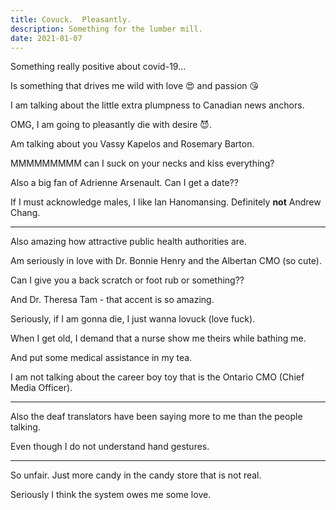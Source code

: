 ```yaml
---
title: Covuck.  Pleasantly.
description: Something for the lumber mill.
date: 2021-01-07
---
```


Something really positive about covid-19...

Is something that drives me wild with love 😍 and passion 😘

I am talking about the little extra plumpness to Canadian news anchors.

OMG, I am going to pleasantly die with desire 😈.

Am talking about you Vassy Kapelos and Rosemary Barton.

MMMMMMMMM can I suck on your necks and kiss everything?

Also a big fan of Adrienne Arsenault.  Can I get a date??

If I must acknowledge males, I like Ian Hanomansing.  Definitely **not** Andrew Chang.

---

Also amazing how attractive public health authorities are.

Am seriously in love with Dr. Bonnie Henry and the Albertan CMO (so cute).

Can I give you a back scratch or foot rub or something??

And Dr. Theresa Tam - that accent is so amazing.

Seriously, if I am gonna die, I just wanna lovuck  (love fuck).

When I get old, I demand that a nurse show me theirs while bathing me.

And put some medical assistance in my tea.

I am not talking about the career boy toy that is the Ontario CMO (Chief Media Officer).

---

Also the deaf translators have been saying more to me than the people talking.

Even though I do not understand hand gestures.

---

So unfair.  Just more candy in the candy store that is not real.

Seriously I think the system owes me some love.
